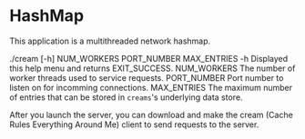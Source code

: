 # HashMap

This application is a multithreaded network hashmap.

./cream [-h] NUM_WORKERS PORT_NUMBER MAX_ENTRIES
-h            Displayed this help menu and returns EXIT_SUCCESS.
NUM_WORKERS   The number of worker threads used to service requests.
PORT_NUMBER   Port number to listen on for incomming connections.
MAX_ENTRIES   The maximum number of entries that can be stored in `creams`'s underlying data store.

After you launch the server, you can download and make the cream (Cache Rules Everything Around Me) client to send requests to the server.
